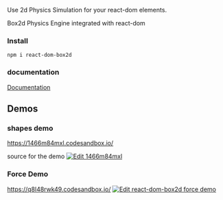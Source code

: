 Use 2d Physics Simulation for your react-dom elements.

Box2d Physics Engine integrated with react-dom


### Install
```
npm i react-dom-box2d
```
### documentation

[Documentation](https://oneto018.github.io/react-dom-box2d/#/docs/)

## Demos

### shapes demo
https://1466m84mxl.codesandbox.io/

source for the demo 
[![Edit 1466m84mxl](https://codesandbox.io/static/img/play-codesandbox.svg)](https://codesandbox.io/s/1466m84mxl)

### Force Demo
https://q8l48rwk49.codesandbox.io/
[![Edit react-dom-box2d force demo](https://codesandbox.io/static/img/play-codesandbox.svg)](https://codesandbox.io/s/q8l48rwk49)

